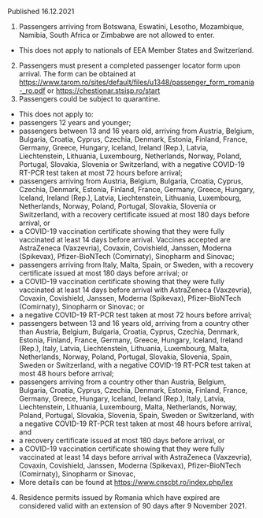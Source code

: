 Published 16.12.2021
1. Passengers arriving from Botswana, Eswatini, Lesotho, Mozambique, Namibia, South Africa or Zimbabwe are not allowed to enter.
- This does not apply to nationals of EEA Member States and Switzerland.
2. Passengers must present a completed passenger locator form upon arrival. The form can be obtained at <a href="https://www.tarom.ro/sites/default/files/u1348/passenger_form_romania-_ro.pdf">https://www.tarom.ro/sites/default/files/u1348/passenger_form_romania-_ro.pdf</a> or <a href="https://chestionar.stsisp.ro/start">https://chestionar.stsisp.ro/start</a>
3. Passengers could be subject to quarantine.
- This does not apply to:
- passengers 12 years and younger;
- passengers between 13 and 16 years old, arriving from Austria, Belgium, Bulgaria, Croatia, Cyprus, Czechia, Denmark, Estonia, Finland, France, Germany, Greece, Hungary, Iceland, Ireland (Rep.), Latvia, Liechtenstein, Lithuania, Luxembourg, Netherlands, Norway, Poland, Portugal, Slovakia, Slovenia or Switzerland, with a negative COVID-19 RT-PCR test taken at most 72 hours before arrival;
- passengers arriving from Austria, Belgium, Bulgaria, Croatia, Cyprus, Czechia, Denmark, Estonia, Finland, France, Germany, Greece, Hungary, Iceland, Ireland (Rep.), Latvia, Liechtenstein, Lithuania, Luxembourg, Netherlands, Norway, Poland, Portugal, Slovakia, Slovenia or Switzerland, with a recovery certificate issued at most 180 days before arrival, or
- a COVID-19 vaccination certificate showing that they were fully vaccinated at least 14 days before arrival. Vaccines accepted are AstraZeneca (Vaxzevria), Covaxin, Covishield, Janssen, Moderna (Spikevax), Pfizer-BioNTech (Comirnaty), Sinopharm and Sinovac;
- passengers arriving from Italy, Malta, Spain, or Sweden, with a recovery certificate issued at most 180 days before arrival; or
- a COVID-19 vaccination certificate showing that they were fully vaccinated at least 14 days before arrival with AstraZeneca (Vaxzevria), Covaxin, Covishield, Janssen, Moderna (Spikevax), Pfizer-BioNTech (Comirnaty), Sinopharm or Sinovac; or
- a negative COVID-19 RT-PCR test taken at most 72 hours before arrival;
- passengers between 13 and 16 years old, arriving from a country other than Austria, Belgium, Bulgaria, Croatia, Cyprus, Czechia, Denmark, Estonia, Finland, France, Germany, Greece, Hungary, Iceland, Ireland (Rep.), Italy, Latvia, Liechtenstein, Lithuania, Luxembourg, Malta, Netherlands, Norway, Poland, Portugal, Slovakia, Slovenia, Spain, Sweden or Switzerland, with a negative COVID-19 RT-PCR test taken at most 48 hours before arrival;
- passengers arriving from a country other than Austria, Belgium, Bulgaria, Croatia, Cyprus, Czechia, Denmark, Estonia, Finland, France, Germany, Greece, Hungary, Iceland, Ireland (Rep.), Italy, Latvia, Liechtenstein, Lithuania, Luxembourg, Malta, Netherlands, Norway, Poland, Portugal, Slovakia, Slovenia, Spain, Sweden or Switzerland, with a negative COVID-19 RT-PCR test taken at most 48 hours before arrival, and
- a recovery certificate issued at most 180 days before arrival, or
- a COVID-19 vaccination certificate showing that they were fully vaccinated at least 14 days before arrival with AstraZeneca (Vaxzevria), Covaxin, Covishield, Janssen, Moderna (Spikevax), Pfizer-BioNTech (Comirnaty), Sinopharm or Sinovac,
- More details can be found at <a href="https://www.cnscbt.ro/index.php/lex">https://www.cnscbt.ro/index.php/lex</a>
4. Residence permits issued by Romania which have expired are considered valid with an extension of 90 days after 9 November 2021.